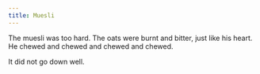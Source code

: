 ```yaml
---
title: Muesli
---
```


The muesli was too hard. The oats were burnt and bitter, just like his heart. He chewed and chewed and chewed and chewed.

It did not go down well.
